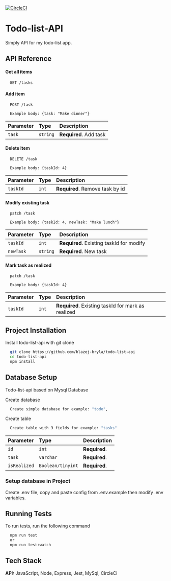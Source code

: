 [![CircleCI](https://circleci.com/gh/blazej-bryla/todo-list-api/tree/master.svg?style=svg&circle-token=0491836073fc2cb406301384379f02ff7b9cb68e)](https://circleci.com/gh/blazej-bryla/todo-list-api/tree/master)


# Todo-list-API

Simply API for my todo-list app.



## API Reference

#### Get all items

```
  GET /tasks
```


#### Add item

```http
  POST /task
```
```http
  Example body: {task: "Make dinner"}
```
| Parameter | Type     | Description                       |
| :-------- | :------- | :-------------------------------- |
| `task`      | `string` | **Required**. Add task |



#### Delete item

```http
  DELETE /task
```
```http
  Example body: {taskId: 4}
```

| Parameter | Type     | Description                       |
| :-------- | :------- | :-------------------------------- |
| `taskId`      | `int` | **Required**. Remove task by id |

#### Modify existing task

```http
  patch /task
```
```http
  Example body: {taskId: 4, newTask: "Make lunch"}
```
| Parameter | Type     | Description                       |
| :-------- | :------- | :-------------------------------- |
| `taskId`      | `int` | **Required**. Existing taskId for modify|
| `newTask`      | `string` | **Required**. New task|

#### Mark task as realized

```http
  patch /task
```
```http
  Example body: {taskId: 4}
```

| Parameter | Type     | Description                       |
| :-------- | :------- | :-------------------------------- |
| `taskId`      | `int` | **Required**. Existing taskId for mark as realized|



## Project Installation

Install todo-list-api with git clone

```bash
  git clone https://github.com/blazej-bryla/todo-list-api
  cd todo-list-api
  npm install
```


## Database Setup

Todo-list-api based on Mysql Database

Create database
```bash
  Create simple database for example: "todo",
```

Create table
```bash
  Create table with 3 fields for example: "tasks"
 ``` 
  | Parameter | Type     | Description                       |
| :-------- | :------- | :-------------------------------- |
| `id`      | `int` | **Required**. |
| `task`      | `varchar` | **Required**. |
| `isRealized`      | `Boolean/tinyint` | **Required**. |

### Setup database in Project

Create .env file, copy and paste config from .env.example then modify .env variables.
  

## Running Tests

To run tests, run the following command

```bash
  npm run test
  or
  npm run test:watch
```


    
## Tech Stack

**API:** JavaScript, Node, Express, Jest, MySql, CircleCi

